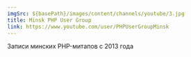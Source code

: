 ```yaml
---
imgSrc: ${basePath}/images/content/channels/youtube/3.jpg
title: Minsk PHP User Group
link: https://www.youtube.com/user/PHPUserGroupMinsk
---
```


Записи минских PHP-митапов с 2013 года
